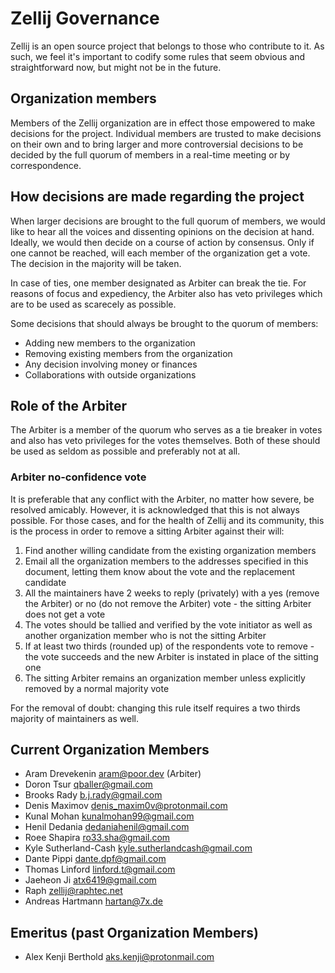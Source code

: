 # Zellij Governance
Zellij is an open source project that belongs to those who contribute to it.
As such, we feel it's important to codify some rules that seem obvious and straightforward now, but might not be in the future.

## Organization members
Members of the Zellij organization are in effect those empowered to make decisions for the project. Individual members are trusted to make decisions on their own and to bring larger and more controversial decisions to be decided by the full quorum of members in a real-time meeting or by correspondence.

## How decisions are made regarding the project
When larger decisions are brought to the full quorum of members, we would like to hear all the voices and dissenting  opinions on the decision at hand. Ideally, we would then decide on a course of action by consensus. Only if one cannot be reached, will each member of the organization get a vote. The decision in the majority will be taken.

In case of ties, one member designated as Arbiter can break the tie. For reasons of focus and expediency, the Arbiter also has veto privileges which are to be used as scarecely as possible.

Some decisions that should always be brought to the quorum of members:
* Adding new members to the organization
* Removing existing members from the organization
* Any decision involving money or finances
* Collaborations with outside organizations

## Role of the Arbiter
The Arbiter is a member of the quorum who serves as a tie breaker in votes and also has veto privileges for the votes themselves. Both of these should be used as seldom as possible and preferably not at all.

### Arbiter no-confidence vote
It is preferable that any conflict with the Arbiter, no matter how severe, be resolved amicably. However, it is acknowledged that this is not always possible. For those cases, and for the health of Zellij and its community, this is the process in order to remove a sitting Arbiter against their will:

1. Find another willing candidate from the existing organization members
2. Email all the organization members to the addresses specified in this document, letting them know about the vote and the replacement candidate
3. All the maintainers have 2 weeks to reply (privately) with a yes (remove the Arbiter) or no (do not remove the Arbiter) vote - the sitting Arbiter does not get a vote
4. The votes should be tallied and verified by the vote initiator as well as another organization member who is not the sitting Arbiter
5. If at least two thirds (rounded up) of the respondents vote to remove - the vote succeeds and the new Arbiter is instated in place of the sitting one
6. The sitting Arbiter remains an organization member unless explicitly removed by a normal majority vote

For the removal of doubt: changing this rule itself requires a two thirds majority of maintainers as well.

## Current Organization Members
* Aram Drevekenin <aram@poor.dev> (Arbiter)
* Doron Tsur <qballer@gmail.com>
* Brooks Rady <b.j.rady@gmail.com>
* Denis Maximov <denis_maxim0v@protonmail.com>
* Kunal Mohan <kunalmohan99@gmail.com>
* Henil Dedania <dedaniahenil@gmail.com>
* Roee Shapira <ro33.sha@gmail.com>
* Kyle Sutherland-Cash <kyle.sutherlandcash@gmail.com>
* Dante Pippi <dante.dpf@gmail.com>
* Thomas Linford <linford.t@gmail.com>
* Jaeheon Ji <atx6419@gmail.com>
* Raph <zellij@raphtec.net>
* Andreas Hartmann <hartan@7x.de>

## Emeritus (past Organization Members)
* Alex Kenji Berthold <aks.kenji@protonmail.com>
